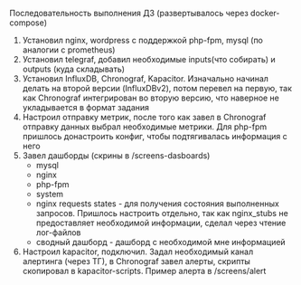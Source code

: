 Последовательность выполнения ДЗ (развертывалось через docker-compose)
1. Установил nginx, wordpress c поддержкой php-fpm, mysql (по аналогии с prometheus)
2. Установил telegraf, добавил необходимые inputs(что собирать) и outputs (куда складывать)
3. Установил InfluxDB, Chronograf, Kapacitor. Изначально начинал делать на второй версии (InfluxDBv2), потом перевел на первую, так как Chronograf интегрирован во вторую версию, что наверное не укладывается в формат задания
4. Настроил отправку метрик, после того как завел в Chronograf отправку данных выбрал необходимые метрики. Для php-fpm пришлось донастроить конфиг, чтобы подтягивалась информация с него
5. Завел дашборды (скрины в /screens-dasboards)
    - mysql
    - nginx
    - php-fpm
    - system
    - nginx requests states - для получения состояния выполненных запросов. Пришлось настроить отдельно, так как nginx_stubs не предоставляет необходимой информации, сделал через чтение лог-файлов
    - сводный дашборд - дашборд с необходимой мне информацией
6. Настроил kapacitor, подключил. Задал необходимый канал алертинга (через ТГ), в Chronograf завел алерты, скрипты скопировал в kapacitor-scripts. Пример алерта в /screens/alert
